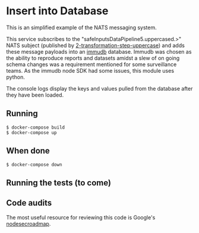# Insert into Database

This is an simplified example of the NATS messaging system.

This service subscribes to the "safeInputsDataPipeline5.uppercased.>" NATS subject (published by [2-transformation-step-uppercase](../2-processing-step-uppercase)) and adds these message payloads into an [immudb](https://immudb.io/) database.  Immudb was chosen as the ability to reproduce reports and datasets amidst a slew of on going schema changes was a requirement mentioned for some surveillance teams.  As the immudb node SDK had some issues, this module uses python.  

The console logs display the keys and values pulled from the database after they have been loaded.

## Running
```
$ docker-compose build
$ docker-compose up
```
## When done
```
$ docker-compose down
```

## Running the tests (to come)

## Code audits

The most useful resource for reviewing this code is Google's [nodesecroadmap](https://github.com/google/node-sec-roadmap).
